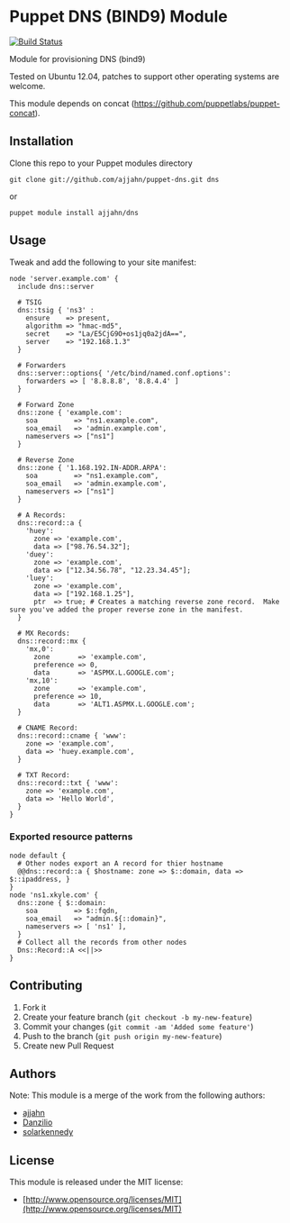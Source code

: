 # Puppet DNS (BIND9) Module

[![Build Status](https://travis-ci.org/ajjahn/puppet-dns.png)](https://travis-ci.org/ajjahn/puppet-dns)

Module for provisioning DNS (bind9)

Tested on Ubuntu 12.04, patches to support other operating systems are welcome.

This module depends on concat (https://github.com/puppetlabs/puppet-concat).

## Installation

Clone this repo to your Puppet modules directory

    git clone git://github.com/ajjahn/puppet-dns.git dns

or

    puppet module install ajjahn/dns

## Usage

Tweak and add the following to your site manifest:

    node 'server.example.com' {
      include dns::server

      # TSIG
      dns::tsig { 'ns3' :
        ensure    => present,
        algorithm => "hmac-md5",
        secret    => "La/E5CjG9O+os1jq0a2jdA==",
        server    => "192.168.1.3"
      }

      # Forwarders
      dns::server::options{ '/etc/bind/named.conf.options':
        forwarders => [ '8.8.8.8', '8.8.4.4' ]
      }

      # Forward Zone
      dns::zone { 'example.com':
        soa         => "ns1.example.com",
        soa_email   => 'admin.example.com',
        nameservers => ["ns1"]
      }

      # Reverse Zone
      dns::zone { '1.168.192.IN-ADDR.ARPA':
        soa         => "ns1.example.com",
        soa_email   => 'admin.example.com',
        nameservers => ["ns1"]
      }

      # A Records:
      dns::record::a {
        'huey':
          zone => 'example.com',
          data => ["98.76.54.32"];
        'duey':
          zone => 'example.com',
          data => ["12.34.56.78", "12.23.34.45"];
        'luey':
          zone => 'example.com',
          data => ["192.168.1.25"],
          ptr  => true; # Creates a matching reverse zone record.  Make sure you've added the proper reverse zone in the manifest.
      }

      # MX Records:
      dns::record::mx {
        'mx,0':
          zone       => 'example.com',
          preference => 0,
          data       => 'ASPMX.L.GOOGLE.com';
        'mx,10':
          zone       => 'example.com',
          preference => 10,
          data       => 'ALT1.ASPMX.L.GOOGLE.com';
      }

      # CNAME Record:
      dns::record::cname { 'www':
        zone => 'example.com',
        data => 'huey.example.com',
      }

      # TXT Record:
      dns::record::txt { 'www':
        zone => 'example.com',
        data => 'Hello World',
      }
    }

### Exported resource patterns
    node default {
      # Other nodes export an A record for thier hostname
      @@dns::record::a { $hostname: zone => $::domain, data => $::ipaddress, }
    }
    node 'ns1.xkyle.com' {
      dns::zone { $::domain:
        soa         => $::fqdn,
        soa_email   => "admin.${::domain}",
        nameservers => [ 'ns1' ],
      }
      # Collect all the records from other nodes
      Dns::Record::A <<||>>
    }

## Contributing

1. Fork it
2. Create your feature branch (`git checkout -b my-new-feature`)
3. Commit your changes (`git commit -am 'Added some feature'`)
4. Push to the branch (`git push origin my-new-feature`)
5. Create new Pull Request

## Authors

Note: This module is a merge of the work from the following authors:
* [ajjahn](https://github.com/ajjahn/puppet-dns)
* [Danzilio](https://github.com/danzilio)
* [solarkennedy](https://github.com/solarkennedy)

## License

This module is released under the MIT license:

* [http://www.opensource.org/licenses/MIT](http://www.opensource.org/licenses/MIT)
